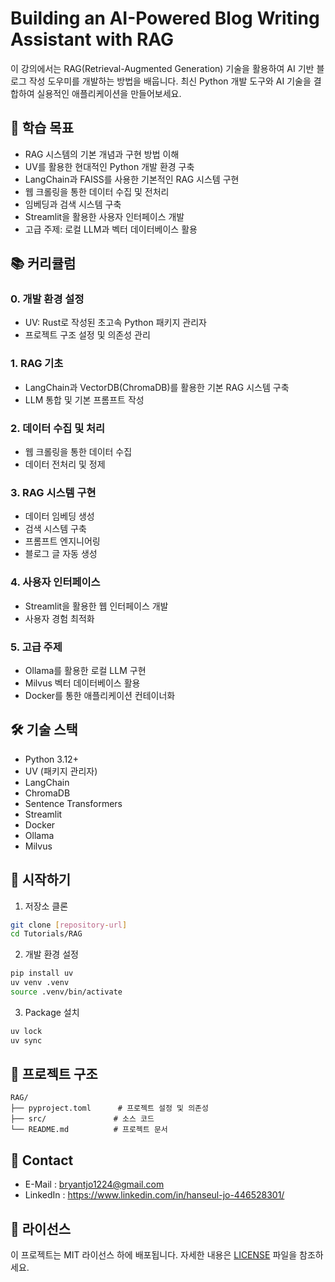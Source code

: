 # Building an AI-Powered Blog Writing Assistant with RAG

이 강의에서는 RAG(Retrieval-Augmented Generation) 기술을 활용하여 AI 기반 블로그 작성 도우미를 개발하는 방법을 배웁니다. 최신 Python 개발 도구와 AI 기술을 결합하여 실용적인 애플리케이션을 만들어보세요.

## 🎯 학습 목표

- RAG 시스템의 기본 개념과 구현 방법 이해
- UV를 활용한 현대적인 Python 개발 환경 구축
- LangChain과 FAISS를 사용한 기본적인 RAG 시스템 구현
- 웹 크롤링을 통한 데이터 수집 및 전처리
- 임베딩과 검색 시스템 구축
- Streamlit을 활용한 사용자 인터페이스 개발
- 고급 주제: 로컬 LLM과 벡터 데이터베이스 활용

## 📚 커리큘럼

### 0. 개발 환경 설정
- UV: Rust로 작성된 초고속 Python 패키지 관리자
- 프로젝트 구조 설정 및 의존성 관리

### 1. RAG 기초
- LangChain과 VectorDB(ChromaDB)를 활용한 기본 RAG 시스템 구축
- LLM 통합 및 기본 프롬프트 작성

### 2. 데이터 수집 및 처리
- 웹 크롤링을 통한 데이터 수집
- 데이터 전처리 및 정제

### 3. RAG 시스템 구현
- 데이터 임베딩 생성
- 검색 시스템 구축
- 프롬프트 엔지니어링
- 블로그 글 자동 생성

### 4. 사용자 인터페이스
- Streamlit을 활용한 웹 인터페이스 개발
- 사용자 경험 최적화

### 5. 고급 주제
- Ollama를 활용한 로컬 LLM 구현
- Milvus 벡터 데이터베이스 활용
- Docker를 통한 애플리케이션 컨테이너화

## 🛠 기술 스택

- Python 3.12+
- UV (패키지 관리자)
- LangChain
- ChromaDB
- Sentence Transformers
- Streamlit
- Docker
- Ollama
- Milvus

## 🚀 시작하기

1. 저장소 클론
```bash
git clone [repository-url]
cd Tutorials/RAG
```

2. 개발 환경 설정
```bash
pip install uv
uv venv .venv
source .venv/bin/activate
```

3. Package 설치
```bash
uv lock
uv sync
```

## 📝 프로젝트 구조

```
RAG/
├── pyproject.toml      # 프로젝트 설정 및 의존성
├── src/               # 소스 코드
└── README.md          # 프로젝트 문서
```

## 🤝 Contact

- E-Mail : bryantjo1224@gmail.com
- LinkedIn : https://www.linkedin.com/in/hanseul-jo-446528301/

## 📄 라이선스

이 프로젝트는 MIT 라이선스 하에 배포됩니다. 자세한 내용은 [LICENSE](LICENSE) 파일을 참조하세요. 